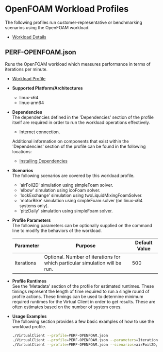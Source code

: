 # OpenFOAM Workload Profiles
The following profiles run customer-representative or benchmarking scenarios using the OpenFOAM workload.

* [Workload Details](./openfoam.md)  

## PERF-OPENFOAM.json
Runs the OpenFOAM workload which measures performance in terms of iterations per minute. 

* [Workload Profile](https://github.com/microsoft/VirtualClient/blob/main/src/VirtualClient/VirtualClient.Main/profiles/PERF-OPENFOAM.json) 

* **Supported Platform/Architectures**
  * linux-x64
  * linux-arm64

* **Dependencies**  
  The dependencies defined in the 'Dependencies' section of the profile itself are required in order to run the workload operations effectively.
  * Internet connection.

  Additional information on components that exist within the 'Dependencies' section of the profile can be found in the following locations:
  * [Installing Dependencies](https://microsoft.github.io/VirtualClient/docs/category/dependencies/)

* **Scenarios**  
  The following scenarios are covered by this workload profile.
  
  * 'airFoil2D' simulation using simpleFoam solver.
  * 'elbow' simulation using icoFoam solver.
  * 'lockExchange' simulation using twoLiquidMixingFoamSolver.
  * 'motorBike' simulation using simpleFoam solver (on linux-x64 systems only).
  * 'pitzDaily' simulation using simpleFoam solver.

* **Profile Parameters**  
  The following parameters can be optionally supplied on the command line to modify the behaviors of the workload.

  | Parameter                 | Purpose                                                                         | Default Value |
  |---------------------------|---------------------------------------------------------------------------------|---------------|
  | Iterations                | Optional. Number of iterations for which particular simulation will be run.     | 500 |

* **Profile Runtimes**  
  See the 'Metadata' section of the profile for estimated runtimes. These timings represent the length of time required to run a single round of profile 
  actions. These timings can be used to determine minimum required runtimes for the Virtual Client in order to get results. These are often estimates based on the
  number of system cores. 

* **Usage Examples**  
  The following section provides a few basic examples of how to use the workload profile.

  ``` bash
  ./VirtualClient --profile=PERF-OPENFOAM.json 
  ./VirtualClient --profile=PERF-OPENFOAM.json --parameters=Iterations=10
  ./VirtualClient --profile=PERF-OPENFOAM.json --scenarios=airFoil2D,elbow,motorBike

  ```